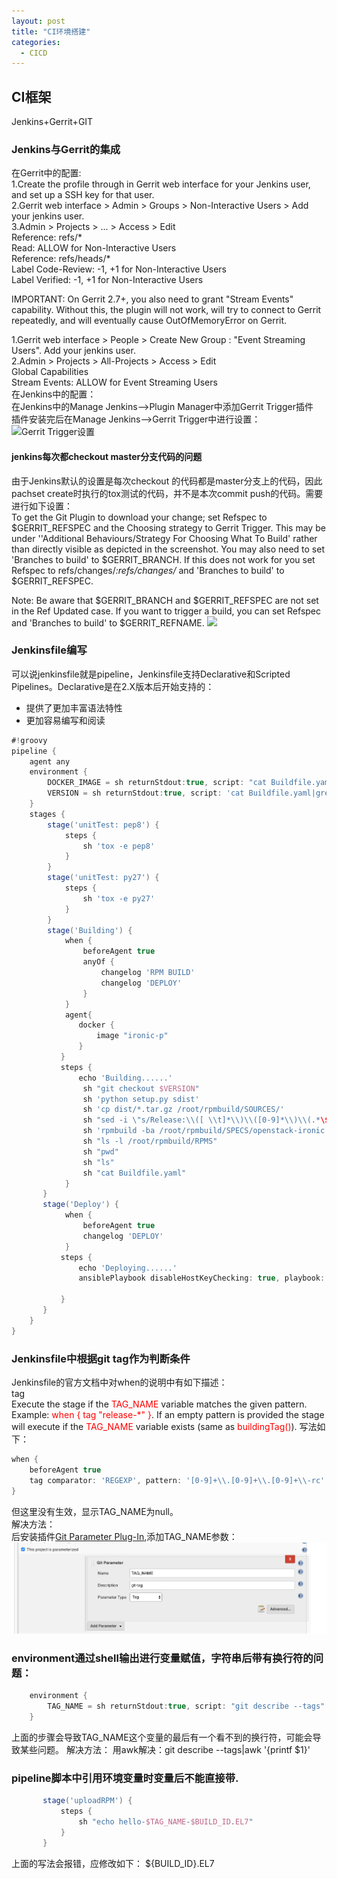 ```yaml
---
layout: post
title: "CI环境搭建"
categories:
  - CICD
---
```

## CI框架
Jenkins+Gerrit+GIT
### Jenkins与Gerrit的集成
在Gerrit中的配置:  
1.Create the profile through in Gerrit web interface for your Jenkins user, and set up a SSH key for that user.  
2.Gerrit web interface > Admin > Groups > Non-Interactive Users > Add your jenkins user.  
3.Admin > Projects > ... > Access > Edit  
    Reference: refs/*  
    Read: ALLOW for Non-Interactive Users  
    Reference: refs/heads/*  
    Label Code-Review: -1, +1 for Non-Interactive Users  
    Label Verified: -1, +1 for Non-Interactive Users  

IMPORTANT: On Gerrit 2.7+, you also need to grant "Stream Events" capability. Without this, the plugin will not work, will try to connect to Gerrit repeatedly, and will eventually cause OutOfMemoryError on Gerrit.  

1.Gerrit web interface > People > Create New Group : "Event Streaming Users". Add your jenkins user.  
2.Admin > Projects > All-Projects > Access > Edit  
    Global Capabilities  
    Stream Events: ALLOW for Event Streaming Users  
在Jenkins中的配置：  
在Jenkins中的Manage Jenkins-->Plugin Manager中添加Gerrit Trigger插件  
插件安装完后在Manage Jenkins-->Gerrit Trigger中进行设置：  
![Gerrit Trigger设置](https://wiki.jenkins.io/download/attachments/45481993/server-settings.png?version=1&modificationDate=1278331124000&api=v2)
#### jenkins每次都checkout master分支代码的问题
由于Jenkins默认的设置是每次checkout 的代码都是master分支上的代码，因此pachset create时执行的tox测试的代码，并不是本次commit push的代码。需要进行如下设置：  
To get the Git Plugin to download your change; set Refspec to $GERRIT_REFSPEC and the Choosing strategy to Gerrit Trigger. This may be under ''Additional Behaviours/Strategy For Choosing What To Build' rather than directly visible as depicted in the screenshot. You may also need to set 'Branches to build' to $GERRIT_BRANCH. If this does not work for you set Refspec to refs/changes/*:refs/changes/* and 'Branches to build' to $GERRIT_REFSPEC.

Note: Be aware that $GERRIT_BRANCH and $GERRIT_REFSPEC are not set in the Ref Updated case. If you want to trigger a build, you can set Refspec and 'Branches to build' to $GERRIT_REFNAME.
![](https://wiki.jenkins.io/download/attachments/45481993/git_config.png?version=1&modificationDate=1278331124000&api=v2)
### Jenkinsfile编写
可以说jenkinsfile就是pipeline，Jenkinsfile支持Declarative和Scripted Pipelines。Declarative是在2.X版本后开始支持的：
- 提供了更加丰富语法特性
- 更加容易编写和阅读

```groovy
#!groovy
pipeline {
    agent any
    environment {
        DOCKER_IMAGE = sh returnStdout:true, script: "cat Buildfile.yaml|grep docker-image|awk '{printf \$2}'"
        VERSION = sh returnStdout:true, script: 'cat Buildfile.yaml|grep version|awk \'{print $2}\''
    }
    stages {
        stage('unitTest: pep8') {
            steps {
                sh 'tox -e pep8'
            }
        }
        stage('unitTest: py27') {
            steps {
                sh 'tox -e py27'
            }
        }
        stage('Building') {
            when {
                beforeAgent true
                anyOf {
                    changelog 'RPM BUILD'
                    changelog 'DEPLOY'
                }
            }
            agent{
               docker {
                   image "ironic-p"
               }
           }
           steps {
               echo 'Building......'
                sh "git checkout $VERSION"
                sh 'python setup.py sdist'
                sh 'cp dist/*.tar.gz /root/rpmbuild/SOURCES/'
                sh "sed -i \"s/Release:\\([ \\t]*\\)\\([0-9]*\\)\\(.*\$\\)/Release:\\1\${BUILD_ID}\\3/g\" /root/rpmbuild/SPECS/openstack-ironic.spec"
                sh 'rpmbuild -ba /root/rpmbuild/SPECS/openstack-ironic.spec'
                sh "ls -l /root/rpmbuild/RPMS"
                sh "pwd"
                sh "ls"
                sh "cat Buildfile.yaml"
            }
       }
       stage('Deploy') {
            when {
                beforeAgent true
                changelog 'DEPLOY'
            }
           steps {
               echo 'Deploying......'
               ansiblePlaybook disableHostKeyChecking: true, playbook: 'test-deploy.yaml'

           }
       }
    }
}
```

### Jenkinsfile中根据git tag作为判断条件
Jenkinsfile的官方文档中对when的说明中有如下描述：  
tag  
Execute the stage if the <font color=red>TAG_NAME</font> variable matches the given pattern. Example: <font color=red>when { tag "release-*" }</font>. If an empty pattern is provided the stage will execute if the <font color=red>TAG_NAME</font> variable exists (same as <font color=red>buildingTag()</font>).
写法如下：  
```Groovy
when {
    beforeAgent true
    tag comparator: 'REGEXP', pattern: '[0-9]+\\.[0-9]+\\.[0-9]+\\-rc'
}
```
但这里没有生效，显示TAG_NAME为null。  
解决方法：  
后安装插件[Git Parameter Plug-In](https://wiki.jenkins.io/display/JENKINS/Git+Parameter+Plugin),添加TAG_NAME参数：
![BuildByParameter](https://github.com/ronysun/MarkdownImage/raw/master/Jenkins-build-by-paramiter.png)

### environment通过shell输出进行变量赋值，字符串后带有换行符的问题：
```Groovy
    environment {
        TAG_NAME = sh returnStdout:true, script: "git describe --tags"
    }
```
上面的步骤会导致TAG_NAME这个变量的最后有一个看不到的换行符，可能会导致某些问题。
解决方法：
用awk解决：git describe --tags|awk '{printf $1}'
### pipeline脚本中引用环境变量时变量后不能直接带.
```Groovy
       stage('uploadRPM') {
           steps {
               sh "echo hello-$TAG_NAME-$BUILD_ID.EL7"
           }
       }
```
上面的写法会报错，应修改如下：
${BUILD_ID}.EL7
